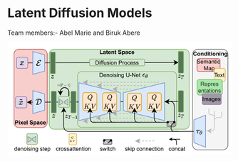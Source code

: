 # Latent Diffusion Models 
Team members:- Abel Marie and Biruk Abere

![Alt text](latent-diffusion.png)

